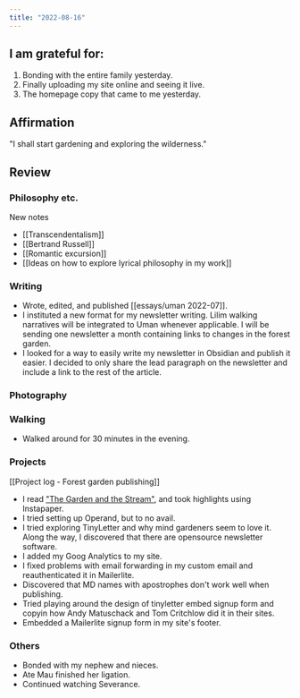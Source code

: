 ```yaml
---
title: "2022-08-16"
---
```

## I am grateful for:
1. Bonding with the entire family yesterday.
2. Finally uploading my site online and seeing it live.
3. The homepage copy that came to me yesterday.

## Affirmation

"I shall start gardening and exploring the wilderness."

## Review
### Philosophy etc.

New notes
- [[Transcendentalism]]
- [[Bertrand Russell]]
- [[Romantic excursion]]
- [[Ideas on how to explore lyrical philosophy in my work]]

### Writing

- Wrote, edited, and published [[essays/uman 2022-07]].
- I instituted a new format for my newsletter writing. Lilim walking narratives will be integrated to Uman whenever applicable. I will be sending one newsletter a month containing links to changes in the forest garden.
- I looked for a way to easily write my newsletter in Obsidian and publish it easier. I decided to only share the lead paragraph on the newsletter and include a link to the rest of the article.

### Photography

### Walking

- Walked around for 30 minutes in the evening.

### Projects

[[Project log - Forest garden publishing]]

- I read ["The Garden and the Stream"](https://hapgood.us/2015/10/17/the-garden-and-the-stream-a-technopastoral/), and took highlights using Instapaper.
- I tried setting up Operand, but to no avail.
- I tried exploring TinyLetter and why mind gardeners seem to love it. Along the way, I discovered that there are opensource newsletter software.
- I added my Goog Analytics to my site.
- I fixed problems with email forwarding in my custom email and reauthenticated it in Mailerlite.
- Discovered that MD names with apostrophes don't work well when publishing.
- Tried playing around the design of tinyletter embed signup form and copyin how Andy Matuschack and Tom Critchlow did it in their sites.
- Embedded a Mailerlite signup form in my site's footer.

### Others

- Bonded with my nephew and nieces.
- Ate Mau finished her ligation.
- Continued watching Severance.

